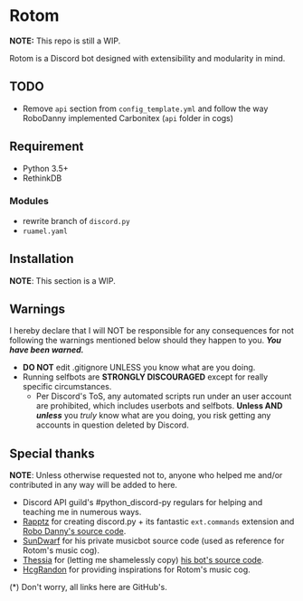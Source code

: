 # Rotom
**NOTE:** This repo is still a WIP.

Rotom is a Discord bot designed with extensibility and modularity in mind.

## TODO

- Remove `api` section from `config_template.yml` and follow the way RoboDanny implemented Carbonitex (`api` folder in cogs)

## Requirement

- Python 3.5+
- RethinkDB

### Modules

- rewrite branch of `discord.py`
- `ruamel.yaml`

## Installation

**NOTE**: This section is a WIP.

## Warnings

I hereby declare that I will NOT be responsible for any consequences for not following the warnings mentioned below should they happen to you. ***__You have been warned.__***

- **DO NOT** edit .gitignore UNLESS you know what are you doing.
- Running selfbots are **STRONGLY DISCOURAGED** except for really specific circumstances.
  - Per Discord's ToS, any automated scripts run under an user account are prohibited, which includes userbots and selfbots. **Unless AND *unless*** you *truly* know what are you doing, you risk getting any accounts in question deleted by Discord.

## Special thanks

**NOTE**: Unless otherwise requested not to, anyone who helped me and/or contributed in any way will be added to here.

- Discord API guild's #python_discord-py regulars for helping and teaching me in numerous ways.
- [Rapptz](https://github.com/Rapptz) for creating discord.py + its fantastic `ext.commands` extension and [Robo Danny's source code](https://github.com/Rapptz/RoboDanny).
- [SunDwarf](https://github.com/SunDwarf) for his private musicbot source code (used as reference for Rotom's music cog).
- [Thessia](https://github.com/Thessia) for (letting me shamelessly copy) [his bot's source code](https://github.com/Thessia/Liara).
- [HcgRandon](https://github.com/hcgrandon) for providing inspirations for Rotom's music cog.

(*) Don't worry, all links here are GitHub's.
